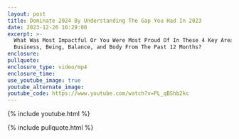```yaml
---
layout: post
title: Dominate 2024 By Understanding The Gap You Had In 2023
date: 2023-12-26 16:29:00
excerpt: >-
  What Was Most Impactful Or You Were Most Proud Of In These 4 Key Areas Your
  Business, Being, Balance, and Body From The Past 12 Months?
enclosure:
pullquote:
enclosure_type: video/mp4
enclosure_time:
use_youtube_image: true
youtube_alternate_image:
youtube_code: https://www.youtube.com/watch?v=PL_qBShb2kc
---
```

{% include youtube.html %}

{% include pullquote.html %}
